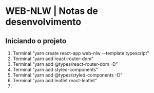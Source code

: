 # **WEB-NLW** | Notas de desenvolvimento

## Iniciando o projeto
1) Terminal "yarn create react-app web-nlw --template typescript"
2) Terminal "yarn add react-router-dom"
3) Terminal "yarn add @types/react-router-dom -D"
4) Terminal "yarn add styled-components"
5) Terminal "yarn add @types/styled-components -D"
6) Terminal "yarn add leaflet react-leaflet"
7) 